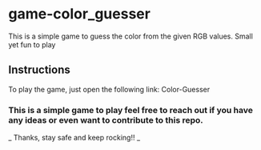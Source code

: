 # game-color_guesser
This is a simple game to guess the color from the given RGB values. Small yet fun to play

## Instructions 
To play the game, just open the following link: Color-Guesser

### This is a simple game to play feel free to reach out if you have any ideas or even want to contribute to this repo.

_ Thanks, stay safe and keep rocking!! _
